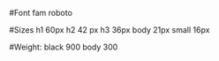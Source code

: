 #Font fam
roboto

#Sizes
h1 60px
h2 42 px
h3 36px
body 21px
small 16px

#Weight:
black 900
body 300
